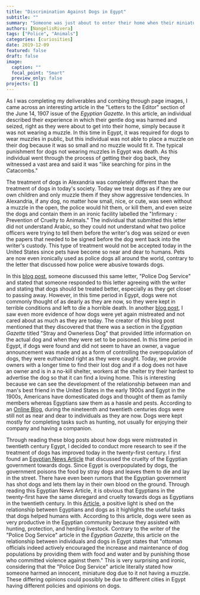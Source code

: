 ```yaml
---
title: "Discrimination Against Dogs in Egypt"
subtitle: ""
summary: "Someone was just about to enter their home when their miniature, harmless dog was attacked by a man because it was not wearing a muzzle."
authors: [NangelisRivera]
tags: ["Police", "Animals"]
categories: [curiosities]
date: 2019-12-09
featured: false
draft: false
image:
  caption: ""
  focal_point: "Smart"
  preview_only: false
projects: []
---
```

As I was completing my deliverables and combing through page images, I came across an interesting article in the "Letters to the Editor" section of the June 14, 1907 issue of the _Egyptian Gazette_. In this article, an individual described their experience in which their gentle dog was harmed and seized, right as they were about to get into their home, simply because it was not wearing a muzzle. In this time in Egypt, it was required for dogs to wear muzzles in public, but this individual was not able to place a muzzle on their dog because it was so small and no muzzle would fit it. The typical punishment for dogs not wearing muzzles in Egypt was death. As this individual went through the process of getting their dog back, they witnessed a vast area and said it was "like searching for pins in the Catacombs."

The treatment of dogs in Alexandria was completely different than the treatment of dogs in today's society. Today we treat dogs as if they are our own children and only muzzle them if they show aggressive tendencies. In Alexandria, if any dog, no matter how small, nice, or cute, was seen without a muzzle in the open, the police would hit them, or kill them, and even seize the dogs and contain them in an ironic facility labelled the "Infirmary : Prevention of Cruelty to Animals." The individual that submitted this letter did not understand Arabic, so they could not understand what two police officers were trying to tell them before the writer's dog was seized or even the papers that needed to be signed before the dog went back into the writer's custody. This type of treatment would not be accepted today in the United States since pets have become so near and dear to humans. Pets are now even ironically used as police dogs all around the world, contrary to the letter that discussed how police were abusive towards dogs.

In this [blog post](https://dig-eg-gaz.github.io/post/18-blog-degroat/), someone discussed this same letter, "Police Dog Service" and stated that someone responded to this letter agreeing with the writer and stating that dogs should be treated better, especially as they get closer to passing away. However, in this time period in Egypt, dogs were not commonly thought of as dearly as they are now, so they were kept in terrible conditions and left to die a horrible death. In another [blog post](https://dig-eg-gaz.github.io/post/16-analysis-sain/), I saw even more evidence of how dogs were yet again mistreated and not cared about as much as they are today. The creator of this blog post mentioned that they discovered that there was a section in the _Egyptian Gazette_ titled "Stray and Ownerless Dog" that provided little information on the actual dog and when they were set to be poisoned. In this time period in Egypt, if dogs were found and did not seem to have an owner, a vague announcement was made and as a form of controlling the overpopulation of dogs, they were euthanized right as they were caught. Today, we provide owners with a longer time to find their lost dog and if a dog does not have an owner and is in a no-kill shelter, workers at the shelter try their hardest to advertise the dog so that it can find a loving home. This is interesting because we can see the development of the relationship between man and man's best friend in the United States in the early 1900s and Egypt in the 1900s, Americans have domesticated dogs and thought of them as family members whereas Egyptians saw them as a hassle and pests. According to an [Online Blog](https://blog.biodiversitylibrary.org/2017/07/cats-dogs-nineteenth-and-early-twentieth-century-perspectives.html), during the nineteenth and twentieth centuries dogs were still not as near and dear to individuals as they are now. Dogs were kept mostly for completing tasks such as hunting, not usually for enjoying their company and having a companion.

Through reading these blog posts about how dogs were mistreated in twentieth century Egypt, I decided to conduct more research to see if the treatment of dogs has improved today in the twenty-first century. I first found an [Egyptian News Article](https://www.egypttoday.com/Article/1/3793/Gov%E2%80%99t-poisons-1K-stray-dogs-in-3-months-denies-shooting) that discussed the cruelty of the Egyptian government towards dogs. Since Egypt is overpopulated by dogs, the government poisons the food by stray dogs and leaves them to die and lay in the street. There have even been rumors that the Egyptian government has shot dogs and lets them lay in their own blood on the ground. Through reading this Egyptian News Article, it is obvious that Egyptians in the twenty-first have the same disregard and cruelty towards dogs as Egyptians in the twentieth century. In this [Article](http://citeseerx.ist.psu.edu/viewdoc/download?doi=10.1.1.913.7476&rep=rep1&type=pdf), a positive light is shed on the relationship between Egyptians and dogs as it highlights the useful tasks that dogs helped humans with. According to this article, dogs were seen as very productive in the Egyptian community because they assisted with hunting, protection, and herding livestock. Contrary to the writer of the "Police Dog Service" article in the _Egyptian Gazette_, this article on the relationship between individuals and dogs in Egypt states that "ottoman officials indeed actively encouraged the increase and maintenance of dog populations by providing them with food and water and by punishing those who committed violence against them." This is very surprising and ironic, considering that the "Police Dog Service" article literally stated how someone harmed an innocent, miniature dog due to it not having a muzzle. These differing opinions could possibly be due to different cities in Egypt having different policies and opinions on dogs.
